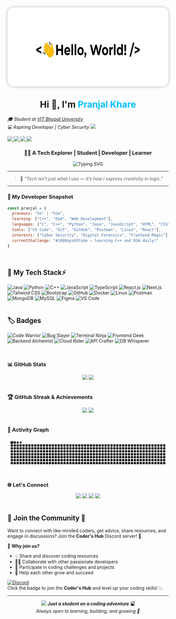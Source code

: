 <div align="center" style="background-color: white; padding: 12px; border-radius: 20px; box-shadow: 0 0 10px rgba(0, 0, 0, 0.3); display: inline-block;">
  <img src="https://raw.githubusercontent.com/pranjalkhare2004/pranjalkhare2004/main/hello-white.gif" alt="Hello Pranjal" 
       style="height: 220px; border-radius: 20px;" />
</div>


<br>

<!-- Intro Section -->
<h1 align="center">Hi 👋, I'm <span style="color:#00bfff">Pranjal Khare</span></h1>
<p>
  <em>🎓 Student at <a href="https://vitbhopal.ac.in/">VIT Bhopal University</a> 
  <br>
  💻 Aspiring Developer | Cyber Security
  <img src="https://media.giphy.com/media/hvRJCLFzcasrR4ia7z/giphy.gif" width="30">
  </em>
</p>

<p align="left">
  <a href="https://www.linkedin.com/in/pranjalkhare16" target="_blank">
    <img src="https://img.shields.io/badge/-LinkedIn-blue?style=flat-square&logo=Linkedin&logoColor=white" />
  </a>
  <a href="mailto:pranjalkhare2004@gmail.com">
    <img src="https://img.shields.io/badge/-Gmail-red?style=flat-square&logo=Gmail&logoColor=white" />
  </a>
  <a href="https://github.com/pranjalkhare2004">
    <img src="https://img.shields.io/github/followers/pranjalkhare2004?label=Follow&style=social" />
  </a>
  <a href="https://your-portfolio-link.com">
    <img src="https://img.shields.io/badge/-Portfolio-24292e?style=flat-square&logo=GitHub&logoColor=white" />
  </a>
</p>

<h3 align="center">👨‍🎓 A Tech Explorer | Student | Developer |  Learner</h3>

<div align="center">
  <img src="https://readme-typing-svg.demolab.com?font=Fira+Code&weight=500&pause=1000&color=00bfff&center=true&vCenter=true&width=435&lines=Exploring+Code+Every+Day;Learning+New+Tech+One+Step+at+a+Time;Future+Software+Developer;Eager+to+Build+%26+Create;Let's+Grow+Together" alt="Typing SVG" />
</div>





---

> 💬 _“Tech isn't just what I use — it’s how I express creativity in logic.”_
---

<!-- Snapshot Section -->
### 🧠 My Developer Snapshot
```javascript
const pranjal = {
  pronouns: "he" | "him",
  learning: ["C++", "DSA", "Web Development"],
  languages: ["C", "C++", "Python", "Java", "JavaScript", "HTML", "CSS"],
  tools: ["VS Code", "Git", "GitHub", "Postman", "Linux", "React"],
  interests: ["Cyber Security", "Digital Forensics", "Frontend Magic"],
  currentChallenge: "#100DaysOfCode — learning C++ and DSA daily!"
}
```
<br clear="both">


## 🚀 My Tech Stack⚡

<div align="left">

<!-- Core Languages -->
<img src="https://user-images.githubusercontent.com/74038190/212257454-16e3712e-945a-4ca2-b238-408ad0bf87e6.gif" width="60" title="Java">
<img src="https://user-images.githubusercontent.com/74038190/212257472-08e52665-c503-4bd9-aa20-f5a4dae769b5.gif" width="60" title="Python">
<img src="https://user-images.githubusercontent.com/74038190/212257468-1e9a91f1-b626-4baa-b15d-5c385dfa7ed2.gif" width="60" title="C++">
<img src="https://github.com/Anmol-Baranwal/Cool-GIFs-For-GitHub/assets/74038190/398b19b1-9aae-4c1f-8bc0-d172a2c08d68" width="60" title="JavaScript">
<img src="https://github.com/Anmol-Baranwal/Cool-GIFs-For-GitHub/assets/74038190/3fb2cdf6-8920-462e-87a4-95af376418aa" width="60" title="TypeScript">

<!-- Frameworks / UI -->
<img src="https://user-images.githubusercontent.com/74038190/212257460-738ff738-247f-4445-a718-cdd0ca76e2db.gif" width="60" title="React.js">
<img src="https://user-images.githubusercontent.com/74038190/212281763-e6ecd7ef-c4aa-45b6-a97c-f33f6bb592bd.gif" width="60" title="Next.js">
<img src="https://user-images.githubusercontent.com/74038190/212281775-b468df30-4edc-4bf8-a4ee-f52e1aaddc86.gif" width="60" title="Tailwind CSS">
<img src="https://github.com/Anmol-Baranwal/Cool-GIFs-For-GitHub/assets/74038190/e0d299f2-767c-4c21-bd49-90f2a19f1a78" width="60" title="Bootstrap">

<!-- Tools & DevOps -->
<img src="https://user-images.githubusercontent.com/74038190/212280805-9bcb336b-8c55-46a8-abf8-ff286ab55472.gif" width="60" title="GitHub">
<img src="https://user-images.githubusercontent.com/74038190/212281780-0afd9616-8310-46e9-a898-c4f5269f1387.gif" width="60" title="Docker">
<img src="https://user-images.githubusercontent.com/74038190/212280823-79088828-a258-4a4d-8d6c-96315d5a07af.gif" width="60" title="Linux">
<img src="https://github.com/Anmol-Baranwal/Cool-GIFs-For-GitHub/assets/74038190/de038172-e903-4951-926c-755878deb0b4" width="60" title="Postman">

<!-- Databases -->
<img src="https://github.com/Anmol-Baranwal/Cool-GIFs-For-GitHub/assets/74038190/67f477ed-6624-42da-99f0-1a7b1a16eecb" width="60" title="MongoDB">
<img src="https://github.com/Anmol-Baranwal/Cool-GIFs-For-GitHub/assets/74038190/3c16d4f2-b757-4c70-8f42-43d5dddd2c36" width="60" title="MySQL">

<!-- Extras -->
<img src="https://github.com/Anmol-Baranwal/Cool-GIFs-For-GitHub/assets/74038190/29fd6286-4e7b-4d6c-818f-c4765d5e39a9" width="60" title="Figma">
<img src="https://github.com/Anmol-Baranwal/Cool-GIFs-For-GitHub/assets/74038190/1a797f46-efe4-41e6-9e75-5303e1bbcbfa" width="60" title="VS Code">
</div>


<br>


## 🏷️  Badges 

![Code Warrior](https://img.shields.io/badge/Code-Warrior-blueviolet?style=for-the-badge&logo=visualstudio)
![Bug Slayer](https://img.shields.io/badge/Bug-Slayer-critical?style=for-the-badge&logo=bugsnag)
![Terminal Ninja](https://img.shields.io/badge/Terminal-Ninja-black?style=for-the-badge&logo=gnu-bash)
![Frontend Geek](https://img.shields.io/badge/Frontend-Geek-orange?style=for-the-badge&logo=react)
![Backend Alchemist](https://img.shields.io/badge/Backend-Alchemist-9cf?style=for-the-badge&logo=nestjs)
![Cloud Rider](https://img.shields.io/badge/Cloud-Rider-lightblue?style=for-the-badge&logo=aws)
![API Crafter](https://img.shields.io/badge/API-Crafter-ff69b4?style=for-the-badge&logo=postman)
![DB Whisperer](https://img.shields.io/badge/DB-Whisperer-yellowgreen?style=for-the-badge&logo=mysql)


<br>


### 📊 GitHub Stats
<div align="center">
  <img src="https://github-readme-stats.vercel.app/api?username=pranjalkhare2004&show_icons=true&theme=codeSTACKr&border_radius=10&hide_border=false" height="180"/>
  <img src="https://github-readme-stats.vercel.app/api/top-langs/?username=pranjalkhare2004&layout=compact&theme=codeSTACKr&hide_border=false&card_width=320" height="180"/>
</div>


<br>


### 🏆 GitHub Streak & Achievements
<div align="center">
  <img src="https://streak-stats.demolab.com?user=pranjalkhare2004&theme=codeSTACKr&hide_border=false" height="150"/>
  <img src="https://github-profile-trophy.vercel.app/?username=pranjalkhare2004&theme=algolia&row=1&margin-w=15&no-bg=true&no-frame=true" height="150"/>
</div>

<br>



### 🐍 Activity Graph
<img src="https://raw.githubusercontent.com/pranjalkhare2004/pranjalkhare2004/output/snake.svg" alt="Snake Animation" />

### 🌐 Let's Connect
<div align="center">
  <a href="https://www.linkedin.com/in/pranjalkhare16/" target="_blank"><img src="https://skillicons.dev/icons?i=linkedin" height="40"/></a>
  <a href="https://x.com/pranjal1604" target="_blank"><img src="https://skillicons.dev/icons?i=twitter" height="40"/></a>
  <a href="mailto:pranjalkhare2004@gmail.com"><img src="https://skillicons.dev/icons?i=gmail" height="40"/></a>
  <a href="https://discord.com/users/pranjal16204" target="_blank"><img src="https://skillicons.dev/icons?i=discord" height="40"/></a>
</div>

<br>

## 💬 **Join the Community** 🌟

Want to connect with like-minded coders, get advice, share resources, and engage in discussions? Join the **Coder's Hub** Discord server! 🚀

🎉 **Why join us?**
- 💡 Share and discover coding resources
- 🧑‍💻 Collaborate with other passionate developers
- 🎯 Participate in coding challenges and projects
- 🤝 Help each other grow and succeed

[![Discord](https://img.shields.io/badge/Join%20Coder's%20Hub-7289DA?style=for-the-badge&logo=discord&logoColor=white)](https://discord.gg/B8v3wZ2jPh)  
Click the badge to join the **Coder's Hub** and level up your coding skills! 💥

---

<div align="center">
  <img src="https://media.giphy.com/media/LnQjpWaON8nhr21vNW/giphy.gif" width="60"/>
  <em><b>Just a student on a coding adventure 💻</b><br>Always open to learning, building, and growing 🚀</em>
</div>





